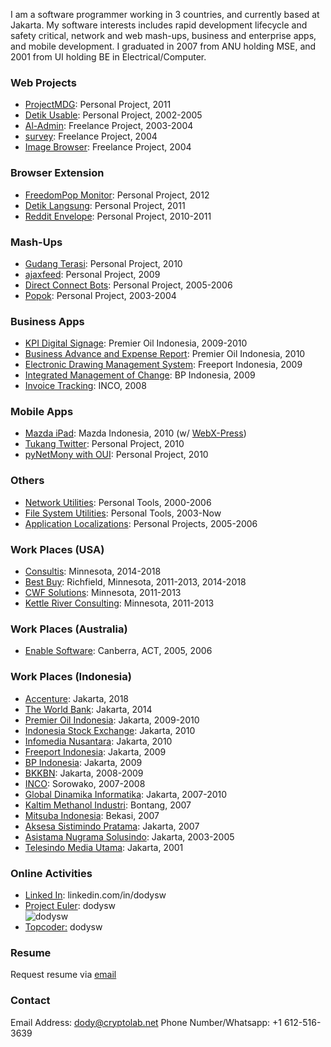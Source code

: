 I am a software programmer working in 3 countries, and currently based at Jakarta. My software interests includes rapid development lifecycle and safety critical, network and web mash-ups, business and enterprise apps, and mobile development. I graduated in 2007 from ANU holding MSE, and 2001 from UI holding BE in Electrical/Computer.

### Web Projects

* [ProjectMDG](pages/ProjectMDG.md): Personal Project, 2011
* [Detik Usable](pages/DetikUsable.md): Personal Project, 2002-2005
* [Al-Admin](pages/AlAdmin.md): Freelance Project, 2003-2004
* [survey](pages/Survey.md): Freelance Project, 2004
* [Image Browser](https://github.com/dodysw/dodysw-svn/tree/master/imagebrowser): Freelance Project, 2004

### Browser Extension
* [FreedomPop Monitor](https://chrome.google.com/webstore/detail/freedompop-monitor/dfplgeelekjgcjdmheemjhejccmkecmp): Personal Project, 2012
* [Detik Langsung](pages/DetikLangsungExtension.md): Personal Project, 2011
* [Reddit Envelope](pages/RedditEnvelopeExtension.md): Personal Project, 2010-2011

### Mash-Ups
* [Gudang Terasi](pages/GudangTerasi.md): Personal Project, 2010
* [ajaxfeed](http://code.google.com/p/gdata-python-client-ajax-feed/): Personal Project, 2009
* [Direct Connect Bots](pages/DirectConnectBots.md): Personal Project, 2005-2006
* [Popok](pages/Popok.md): Personal Project, 2003-2004

### Business Apps
* [KPI Digital Signage](pages/KpiDigitalSignage.md): Premier Oil Indonesia, 2009-2010
* [Business Advance and Expense Report](http://i.imgur.com/Lwc5z.png): Premier Oil Indonesia, 2010
* [Electronic Drawing Management System](http://i.imgur.com/t9Yp0.png): Freeport Indonesia, 2009
* [Integrated Management of Change](http://i.imgur.com/gYUO6.png): BP Indonesia, 2009
* [Invoice Tracking](http://i.imgur.com/7wj4i.png): INCO, 2008

### Mobile Apps
* [Mazda iPad](http://dodysw.imgur.com/mazda_zoom_zoom): Mazda Indonesia, 2010 (w/ [WebX-Press](http://www.webx-press.com/))
* [Tukang Twitter](pages/TukangTwitter.md): Personal Project, 2010
* [pyNetMony with OUI](pages/PynetmonyOuiPatch.md): Personal Project, 2010

### Others
* [Network Utilities](pages/NetworkUtilities.md): Personal Tools, 2000-2006
* [File System Utilities](pages/FileSystemUtilities.md): Personal Tools, 2003-Now
* [Application Localizations](pages/ApplicationLocalization.md): Personal Projects, 2005-2006

### Work Places (USA)
* [Consultis](http://www.consultis.com/): Minnesota, 2014-2018
* [Best Buy](http://www.bestbuy.com): Richfield, Minnesota, 2011-2013, 2014-2018
* [CWF Solutions](http://www.cwfsolutions.com/technology-services/): Minnesota, 2011-2013
* [Kettle River Consulting](http://www.kettleriverconsulting.com/): Minnesota, 2011-2013

### Work Places (Australia)
* [Enable Software](http://www.google.com/search?q=Enable+Software+Pty+Ltd&btnI): Canberra, ACT, 2005, 2006

### Work Places (Indonesia)
* [Accenture](https://www.accenture.com/id-en/home): Jakarta, 2018
* [The World Bank](http://www.google.com/search?q=World+Bank+Jakarta&btnI): Jakarta, 2014
* [Premier Oil Indonesia](http://www.google.com/search?q=Premier+Oil+Indonesia&btnI): Jakarta, 2009-2010
* [Indonesia Stock Exchange](http://www.google.com/search?q=Indonesia+Stock+Exchange&btnI): Jakarta, 2010
* [Infomedia Nusantara](http://www.google.com/search?q=Indonesia+Yellow+Pages&btnI): Jakarta, 2010
* [Freeport Indonesia](http://www.google.com/search?q=Freeport+Indonesia&btnI): Jakarta, 2009
* [BP Indonesia](http://www.google.com/search?q=BP+Indonesia&btnI): Jakarta, 2009
* [BKKBN](http://www.google.com/search?q=Badan+Koordinator+Keluarga+Berencana+Nasional&btnI): Jakarta, 2008-2009
* [INCO](http://www.google.com/search?q=International+Nickel+Indonesia&btnI): Sorowako, 2007-2008
* [Global Dinamika Informatika](http://www.google.com/search?q=pt+gdi&btnI): Jakarta, 2007-2010
* [Kaltim Methanol Industri](http://www.google.com/search?q=Kaltim+Methanol+Industri&btnI): Bontang, 2007
* [Mitsuba Indonesia](http://www.google.com/search?q=Mitsuba+Indonesia+Pipe+Parts&btnI): Bekasi, 2007
* [Aksesa Sistimindo Pratama](http://www.google.com/search?q=Aksesa+Sistimindo+Pratama&btnI): Jakarta, 2007
* [Asistama Nugrama Solusindo](http://www.google.com/search?q=Asistama+Nugrama+Solusindo&btnI): Jakarta, 2003-2005
* [Telesindo Media Utama](http://www.google.com/search?q=Telesindo+Media+Utama&btnI): Jakarta, 2001

### Online Activities
* [Linked In](http://www.linkedin.com/in/dodysw): linkedin.com/in/dodysw
* [Project Euler](http://projecteuler.net/): dodysw<br/>![dodysw](http://projecteuler.net/profile/dodysw.png)
* [Topcoder:](http://www.topcoder.com/tc?module=MemberProfile&cr=22916526) dodysw

### Resume
Request resume via [email](mailto:dody@cryptolab.net)

### Contact
Email Address: [dody@cryptolab.net](mailto:dody@cryptolab.net)
Phone Number/Whatsapp: +1 612-516-3639
